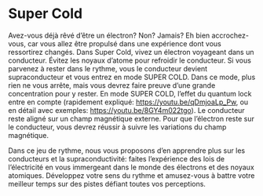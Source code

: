 # Super Cold

Avez-vous déjà rêvé d’être un électron? Non? Jamais? Eh bien accrochez-vous, car vous allez être propulsé dans une expérience dont vous ressortirez changés. Dans Super Cold, vivez un électron voyageant dans un conducteur. Évitez les noyaux d’atome pour refroidir le conducteur. Si vous parvenez à rester dans le rythme, vous le conducteur devient supraconducteur et vous entrez en mode SUPER COLD. Dans ce mode, plus rien ne vous arrête, mais vous devrez faire preuve d’une grande concentration pour y rester. En mode SUPER COLD, l’effet du quantum lock entre en compte (rapidement expliqué: https://youtu.be/qDmjoaLp_Pw, ou en détail avec exemples: https://youtu.be/8GY4m022tgo). Le conducteur reste aligné sur un champ magnétique externe. Pour que l’électron reste sur le conducteur, vous devrez réussir à suivre les variations du champ magnétique.

Dans ce jeu de rythme, nous vous proposons d’en apprendre plus sur les conducteurs et la supraconductivité: faites l’expérience des lois de l’électricité en vous immergeant dans le monde des électrons et des noyaux atomiques. Développez votre sens du rythme et amusez-vous à battre votre meilleur temps sur des pistes défiant toutes vos perceptions. 
